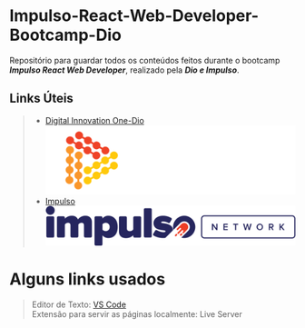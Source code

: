 # Impulso-React-Web-Developer-Bootcamp-Dio
Repositório para guardar todos os conteúdos feitos durante o bootcamp ***Impulso React Web Developer***, realizado pela ***Dio e Impulso***.

## Links Úteis
> - [Digital Innovation One-Dio](https://web.digitalinnovation.one/home)<br>
![Dio!](images/dio-white.png "Dio")<br>
> - [Impulso](https://impulso.network/)<br>
![Impulso!](images/Impulso-React.svg "Impulso")<br>

# Alguns links usados

> Editor de Texto: [VS Code](https://code.visualstudio.com) <br>
> Extensão para servir as páginas localmente: Live Server



